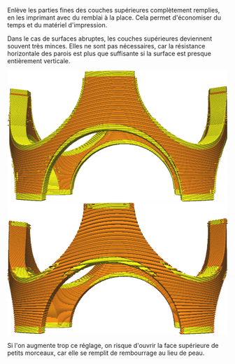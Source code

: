 Enlève les parties fines des couches supérieures complètement remplies, en les imprimant avec du remblai à la place. Cela permet d'économiser du temps et du matériel d'impression.

Dans le cas de surfaces abruptes, les couches supérieures deviennent souvent très minces. Elles ne sont pas nécessaires, car la résistance horizontale des parois est plus que suffisante si la surface est presque entièrement verticale.

![Avant le retrait](../../../articles/images/skin_preshrink_original.png)
![Après le retrait](../../../articles/images/skin_preshrink_shrunk.png)

Si l'on augmente trop ce réglage, on risque d'ouvrir la face supérieure de petits morceaux, car elle se remplit de rembourrage au lieu de peau.

